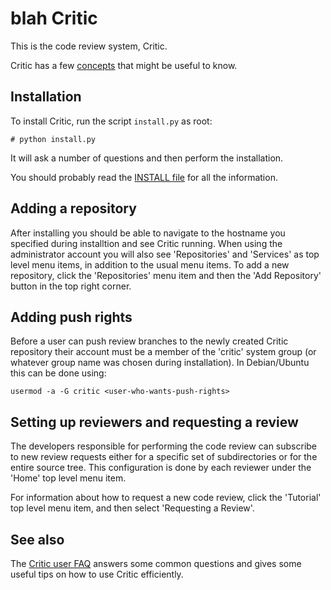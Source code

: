 blah
Critic
======

This is the code review system, Critic.

Critic has a few [concepts][concepts] that might be useful to know.

Installation
------------

To install Critic, run the script `install.py` as root:

    # python install.py

It will ask a number of questions and then perform the installation.

You should probably read the [INSTALL file][install] for all the information.


[install]: https://github.com/jensl/critic/blob/master/INSTALL
[concepts]: https://github.com/jensl/critic/blob/master/documentation/concepts.txt

Adding a repository
-------------------

After installing you should be able to navigate to the hostname you
specified during installtion and see Critic running.  When using the
administrator account you will also see 'Repositories' and 'Services'
as top level menu items, in addition to the usual menu items.  To add
a new repository, click the 'Repositories' menu item and then the
'Add Repository' button in the top right corner.

Adding push rights
------------------

Before a user can push review branches to the newly created Critic repository
their account must be a member of the 'critic' system group (or whatever group
name was chosen during installation).  In Debian/Ubuntu this can be done using:

    usermod -a -G critic <user-who-wants-push-rights>

Setting up reviewers and requesting a review
--------------------------------------------

The developers responsible for performing the code review can subscribe
to new review requests either for a specific set of subdirectories or for
the entire source tree.  This configuration is done by each reviewer under
the 'Home' top level menu item.

For information about how to request a new code review, click the 'Tutorial'
top level menu item, and then select 'Requesting a Review'.

See also
--------

The [Critic user FAQ][faq] answers some common questions and gives some useful
tips on how to use Critic efficiently.

[faq]: https://github.com/jensl/critic/blob/master/documentation/user_faq.md
